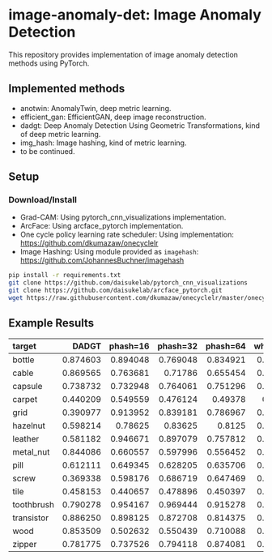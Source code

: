# image-anomaly-det: Image Anomaly Detection

This repository provides implementation of image anomaly detection methods using PyTorch.

## Implemented methods

- anotwin: AnomalyTwin, deep metric learning.
- efficient_gan: EfficientGAN, deep image reconstruction.
- dadgt: Deep Anomaly Detection Using Geometric Transformations, kind of deep metric learning.
- img_hash: Image hashing, kind of metric learning.
- to be continued.

## Setup

### Download/Install

- Grad-CAM: Using pytorch_cnn_visualizations implementation.
- ArcFace: Using arcface_pytorch implementation.
- One cycle policy learning rate scheduler: Using implementation: https://github.com/dkumazaw/onecyclelr
- Image Hashing: Using module provided as `imagehash`: https://github.com/JohannesBuchner/imagehash

```sh
pip install -r requirements.txt
git clone https://github.com/daisukelab/pytorch_cnn_visualizations
git clone https://github.com/daisukelab/arcface_pytorch.git
wget https://raw.githubusercontent.com/dkumazaw/onecyclelr/master/onecyclelr.py
```

## Example Results

| target     |   DADGT    |   phash=16 |   phash=32 |   phash=64 |   whash=16 |   whash=32 |
|:-----------|-----------:|-----------:|-----------:|-----------:|-----------:|-----------:|
| bottle     |   0.874603 |   0.894048 |   0.769048 |   0.834921 |   0.831746 |   0.835714 |
| cable      |   0.869565 |   0.763681 |   0.71786  |   0.655454 |   0.688999 |   0.756747 |
| capsule    |   0.738732 |   0.732948 |   0.764061 |   0.751296 |   0.540088 |   0.713801 |
| carpet     |   0.440209 |   0.549559 |   0.476124 |   0.49378  |   0.60012  |   0.461276 |
| grid       |   0.390977 |   0.913952 |   0.839181 |   0.786967 |   0.619883 |   0.56391  |
| hazelnut   |   0.598214 |   0.78625  |   0.83625  |   0.8125   |   0.462679 |   0.530714 |
| leather    |   0.581182 |   0.946671 |   0.897079 |   0.757812 |   0.838655 |   0.793648 |
| metal_nut  |   0.844086 |   0.660557 |   0.597996 |   0.556452 |   0.714809 |   0.782014 |
| pill       |   0.612111 |   0.649345 |   0.628205 |   0.635706 |   0.648663 |   0.854883 |
| screw      |   0.369338 |   0.598176 |   0.686719 |   0.647469 |   0.573786 |   0.605759 |
| tile       |   0.458153 |   0.440657 |   0.478896 |   0.450397 |   0.330447 |   0.308983 |
| toothbrush |   0.790278 |   0.954167 |   0.969444 |   0.915278 |   0.713889 |   0.806944 |
| transistor |   0.886250 |   0.898125 |   0.872708 |   0.814375 |   0.723125 |   0.743958 |
| wood       |   0.853509 |   0.502632 |   0.550439 |   0.710088 |   0.393421 |   0.321053 |
| zipper     |   0.781775 |   0.737526 |   0.794118 |   0.874081 |   0.463629 |   0.419118 |
